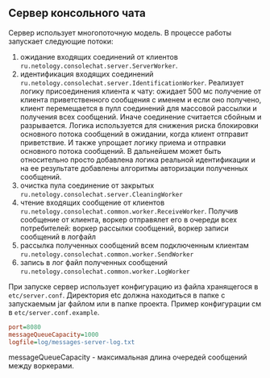 ## Сервер консольного чата

Сервер использует многопоточную модель. В процессе работы запускает следующие потоки:

1. ожидание входящих соединений от клиентов `ru.netology.consolechat.server.ServerWorker`.
2. идентификация входящих соединений `ru.netology.consolechat.server.IdentificationWorker`. Реализует логику
   присоединения клиента к чату: ожидает 500 мс получение от клиента приветственного сообщения с именем и если оно
   получено,
   клиент перемещается в пулл соединений для массовой рассылки и получения всех сообщений. Иначе соединение считается
   сбойным и разрывается.
   Логика используется для снижения риска блокировки основного потока сообщений в ожидании, когда клиент отправит
   приветствие. И также упрощает логику
   приема и отправки основного потока сообщений. В дальнейшем может быть относительно просто добавлена логика реальной
   идентификации
   и на ее результате добавлены алгоритмы авторизации полученных сообщений.
3. очистка пула соединение от закрытых `ru.netology.consolechat.server.CleaningWorker`
4. чтение входящих сообщение от клиентов `ru.netology.consolechat.common.worker.ReceiveWorker`. Получив сообщение от
   клиента, воркер отправялет его в очереди всех потребителей: воркер рассылки сообщений, воркер записи сообщений в
   логфайл
5. рассылка полученных сообщений всем подключенным клиентам `ru.netology.consolechat.common.worker.SendWorker`
6. запись в лог файл полученных сообщений `ru.netology.consolechat.common.worker.LogWorker`

При запуске сервер использует конфигурацию из файла хранящегося в `etc/server.conf`. Директория etc должна находиться
в папке с запускаемым jar файлом или в папке проекта. Пример конфигурации см в `etc/server.conf.example`.

```ini
port=8080
messageQueueCapacity=1000
logfile=log/messages-server-log.txt
```

messageQueueCapacity - максимальная длина очередей сообщений между воркерами. 